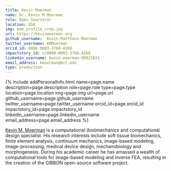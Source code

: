 ```yaml
---
title: Kevin Moerman
name: Dr. Kevin M Moerman
role: Open Sourceror
location: USA
img: kmm_profile_crop.jpg
url: https://kevinmoerman.org
github_username:  Kevin-Mattheus-Moerman
twitter_username: KMMoerman
orcid_id: 0000-0003-3768-4269
impactstory_id: u/0000-0003-3768-4269
linkedin_username: kevin-moerman-98923831
email_address: kmoerman@mit.edu
type: production
---
```


<!--HTML / LIQUID stuff to render picture and links  -->
{% include addPersonalInfo.html name=page.name description=page.description role=page.role type=page.type location=page.location img=page.img url=page.url github_username=page.github_username twitter_username=page.twitter_username orcid_id=page.orcid_id impactstory_id=page.impactstory_id linkedin_username=page.linkedin_username email_address=page.email_address %}

<!-- START OF FREE MARKDOWN  -->
[Kevin M. Moerman](https://kevinmoerman.org) is a computational (bio)mechanics and computational design specialist. His research interests include soft tissue biomechanics, finite element analysis, continuum mechanics, image-based modeling, image-processing, medical device design, mechanobiology and morphogenesis. During his academic career he has amassed a wealth of computational tools for image-based modeling and inverse FEA, resulting in the creation of the GIBBON open-source software project.    
